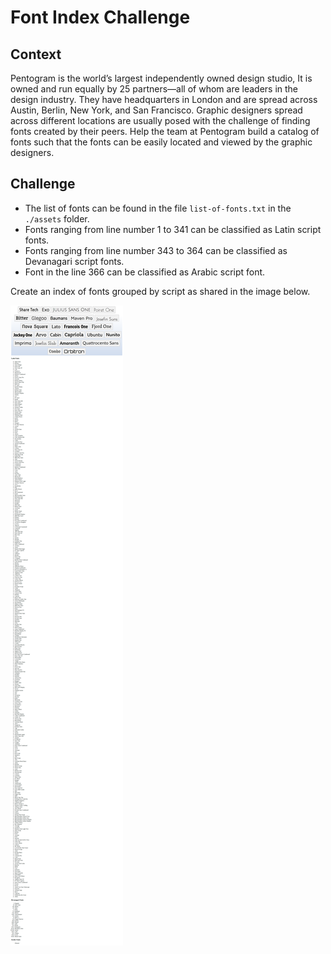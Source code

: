 # Font Index Challenge

## Context

Pentogram is the world’s largest independently owned design studio, It is owned and run equally by 25 partners—all of whom are leaders in the design industry. They have headquarters in London and are spread across Austin, Berlin, New York, and San Francisco. Graphic designers spread across different locations are usually posed with the challenge of finding fonts created by their peers. Help the team at Pentogram build a catalog of fonts such that the fonts can be easily located and viewed by the graphic designers.

## Challenge

- The list of fonts can be found in the file `list-of-fonts.txt` in the `./assets` folder.
- Fonts ranging from line number 1 to 341 can be classified as Latin script fonts.
- Fonts ranging from line number 343 to 364 can be classified as Devanagari script fonts.
- Font in the line 366 can be classified as Arabic script font.

Create an index of fonts grouped by script as shared in the image below.

![](./Font-List-HTML.png)

